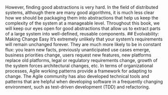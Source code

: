 However, finding good abstractions is very hard. In the field of distributed systems, although there
are many good algorithms, it is much less clear how we should be packaging them into abstractions
that help us keep the complexity of the system at a manageable level. Throughout this book, we will keep our eyes open for good abstractions that allow us to extract
parts of a large system into well-defined, reusable components. ## Evolvability: Making Change Easy 
It’s extremely unlikely that your system’s requirements will remain unchanged forever. They are much more
likely to be in constant flux: you learn new facts, previously unanticipated use cases emerge,
business priorities change, users request new features, new platforms replace old platforms, legal
or regulatory requirements change, growth of the system forces architectural changes, etc. 
In terms of organizational processes, Agile working patterns provide a framework for adapting to
change. The Agile community has also developed technical tools and patterns that are helpful when
developing software in a frequently changing environment, such as test-driven development (TDD) and
refactoring.